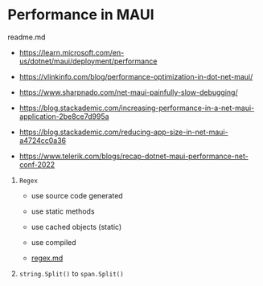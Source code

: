 # Performance in MAUI

readme.md

*   https://learn.microsoft.com/en-us/dotnet/maui/deployment/performance

*   https://vlinkinfo.com/blog/performance-optimization-in-dot-net-maui/

*   https://www.sharpnado.com/net-maui-painfully-slow-debugging/

*   https://blog.stackademic.com/increasing-performance-in-a-net-maui-application-2be8ce7d995a

*   https://blog.stackademic.com/reducing-app-size-in-net-maui-a4724cc0a36

*   https://www.telerik.com/blogs/recap-dotnet-maui-performance-net-conf-2022


1. `Regex`

    -   use source code generated

    -   use static methods

    -   use cached objects (static)

    -   use compiled

    -   [regex.md](regex.md)

2. `string.Split()` to `span.Split()`

